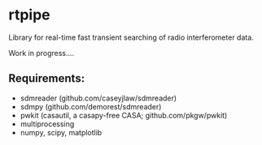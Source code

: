 rtpipe
=====

Library for real-time fast transient searching of radio interferometer data.

Work in progress....

Requirements:
-----

* sdmreader (github.com/caseyjlaw/sdmreader)
* sdmpy (github.com/demorest/sdmreader)
* pwkit (casautil, a casapy-free CASA; github.com/pkgw/pwkit)
* multiprocessing
* numpy, scipy, matplotlib